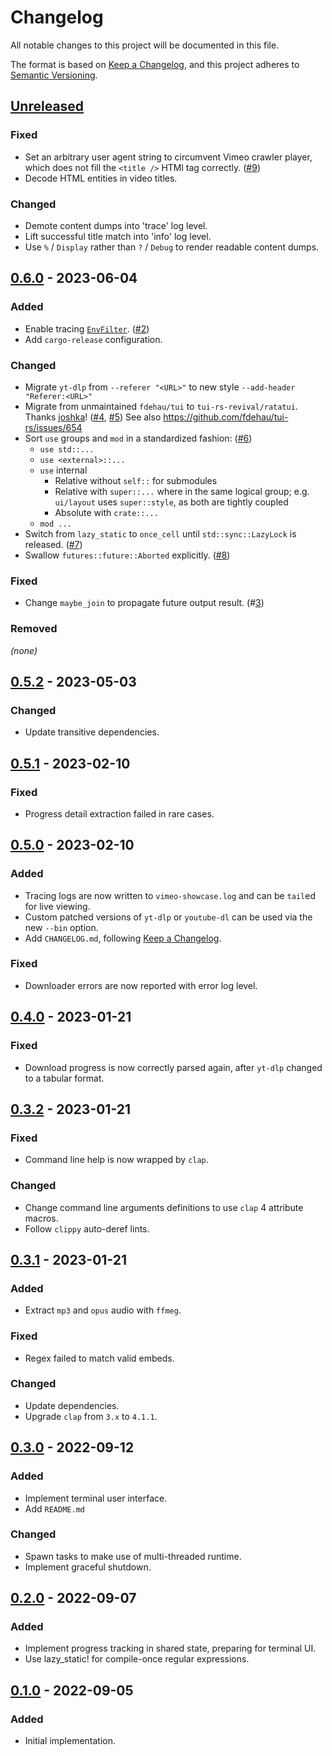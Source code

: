 # Changelog

All notable changes to this project will be documented in this file.

The format is based on [Keep a Changelog](https://keepachangelog.com/en/1.0.0/),
and this project adheres to [Semantic Versioning](https://semver.org/spec/v2.0.0.html).

<!-- next-header -->

## [Unreleased] <!-- release-date -->

### Fixed

- Set an arbitrary user agent string to circumvent Vimeo crawler player, which does not fill the `<title />` HTMl tag correctly.
  ([#9](https://github.com/LeoniePhiline/showcase-dl/issues/9))
- Decode HTML entities in video titles.

### Changed

- Demote content dumps into 'trace' log level.
- Lift successful title match into 'info' log level.
- Use `%` / `Display` rather than `?` / `Debug` to render readable content dumps.

## [0.6.0] - 2023-06-04

### Added 

- Enable tracing [`EnvFilter`](https://docs.rs/tracing-subscriber/latest/tracing_subscriber/filter/struct.EnvFilter.html).
  ([#2](https://github.com/LeoniePhiline/showcase-dl/issues/2))
- Add `cargo-release` configuration.

### Changed

- Migrate `yt-dlp` from `--referer "<URL>"` to new style `--add-header "Referer:<URL>"`
- Migrate from unmaintained `fdehau/tui` to `tui-rs-revival/ratatui`.
  Thanks [joshka](https://github.com/joshka)!
  ([#4](https://github.com/LeoniePhiline/showcase-dl/issues/4), [#5](https://github.com/LeoniePhiline/showcase-dl/pull/5))
  See also <https://github.com/fdehau/tui-rs/issues/654>
- Sort `use` groups and `mod` in a standardized fashion: ([#6](https://github.com/LeoniePhiline/showcase-dl/issues/6))
  - `use std::...`
  - `use <external>::...`
  - `use` internal
    - Relative without `self::` for submodules
    - Relative with `super::...` where in the same logical group;
      e.g. `ui/layout` uses `super::style`, as both are tightly coupled
    - Absolute with `crate::...`
  - `mod ...`
- Switch from `lazy_static` to `once_cell` until `std::sync::LazyLock` is released.
  ([#7](https://github.com/LeoniePhiline/showcase-dl/issues/7))
- Swallow `futures::future::Aborted` explicitly. ([#8](https://github.com/LeoniePhiline/showcase-dl/issues/8))

### Fixed

- Change `maybe_join` to propagate future output result. (#[3](https://github.com/LeoniePhiline/showcase-dl/issues/3))

### Removed

_(none)_

## [0.5.2] - 2023-05-03

### Changed

- Update transitive dependencies.


## [0.5.1] - 2023-02-10

### Fixed

- Progress detail extraction failed in rare cases.

## [0.5.0] - 2023-02-10

### Added

- Tracing logs are now written to `vimeo-showcase.log` and can be `tail`ed for live viewing.
- Custom patched versions of `yt-dlp` or `youtube-dl` can be used via the new `--bin` option.
- Add `CHANGELOG.md`, following [Keep a Changelog](https://keepachangelog.com/en/1.0.0/).

### Fixed

- Downloader errors are now reported with error log level.

## [0.4.0] - 2023-01-21

### Fixed

- Download progress is now correctly parsed again, after `yt-dlp` changed to a tabular format.

## [0.3.2] - 2023-01-21

### Fixed

- Command line help is now wrapped by `clap`.

### Changed

- Change command line arguments definitions to use `clap` 4 attribute macros.
- Follow `clippy` auto-deref lints.

## [0.3.1] - 2023-01-21

### Added

- Extract `mp3` and `opus` audio with `ffmeg`.

### Fixed

- Regex failed to match valid embeds.

### Changed

- Update dependencies.
- Upgrade `clap` from `3.x` to `4.1.1`.

## [0.3.0] - 2022-09-12

### Added

- Implement terminal user interface.
- Add `README.md`

### Changed

- Spawn tasks to make use of multi-threaded runtime.
- Implement graceful shutdown.

## [0.2.0] - 2022-09-07

### Added

- Implement progress tracking in shared state, preparing for terminal UI.
- Use lazy_static! for compile-once regular expressions.

## [0.1.0] - 2022-09-05

### Added

- Initial implementation.

<!-- next-url -->
[Unreleased]: https://github.com/LeoniePhiline/showcase-dl/compare/v0.6.0...HEAD
[0.6.0]: https://github.com/LeoniePhiline/showcase-dl/compare/0.5.2...v0.6.0
[0.5.2]: https://github.com/LeoniePhiline/showcase-dl/compare/0.5.1...0.5.2
[0.5.1]: https://github.com/LeoniePhiline/showcase-dl/compare/0.5.0...0.5.1
[0.5.0]: https://github.com/LeoniePhiline/showcase-dl/compare/0.4.0...0.5.0
[0.4.0]: https://github.com/LeoniePhiline/showcase-dl/compare/0.3.2...0.4.0
[0.3.2]: https://github.com/LeoniePhiline/showcase-dl/compare/0.3.1...0.3.2
[0.3.1]: https://github.com/LeoniePhiline/showcase-dl/compare/0.3.0...0.3.1
[0.3.0]: https://github.com/LeoniePhiline/showcase-dl/compare/0.2.0...0.3.0
[0.2.0]: https://github.com/LeoniePhiline/showcase-dl/compare/0.1.0...0.2.0
[0.1.0]: https://github.com/LeoniePhiline/showcase-dl/releases/tag/0.1.0

